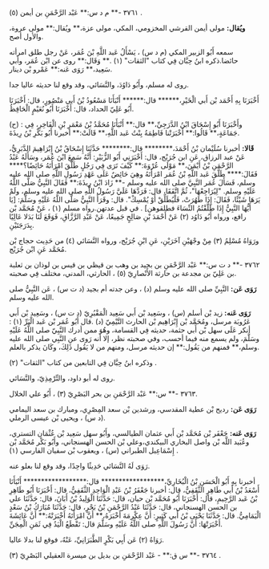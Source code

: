 ٣٧٦١ -** م د س:** عَبْد الرَّحْمَنِ بن أيمن (٥) .

**ويُقال:** مولى أيمن القرشي المخزومي، المكي، مولى عزة،** ويُقال:** مولى عروة، والأول أصح.

سمعه أَبُو الزبير المكي (م د س) ، يَسْأَلُ عَبد اللَّهِ بْنَ عُمَر، عَنْ رجل طلق امرأته حائضا.ذكره ابنُ حِبَّان فِي كتاب "الثقات" (١) .** وَقَال:** روى عن ابْن عُمَر، وأبي سَعِيد،** رَوَى عَنه:** عَمْرو بْن دينار.

روى له مسلم، وأَبُو دَاوُدَ، والنَّسَائي، وقد وقع لنا حديثه عاليا جدا.

أَخْبَرَنَا بِهِ أَحْمَد بْن أَبي الْخَيْرِ،****** قال:****** أَنْبَأَنَا مَسْعُودُ بْنُ أَبي مَنْصُورٍ، قال: أَخْبَرَنَا أَبُو عَلِيّ الحداد، قال: أَخْبَرَنَا أَبُو نُعَيْمٍ الْحَافِظُ.

(ح) : وأَخْبَرَنَا أَبُو إِسْحَاقَ ابْنُ الدَّرَجِيِّ،** قال:** أَنْبَأَنَا مُحَمَّدُ بْنُ مَعْمَرِ بْنِ الْفَاخِرِ، فِي جَمَاعَةٍ،** قَالُوا:** أَخْبَرَتْنا فَاطِمَةُ بِنْتُ عَبد اللَّهِ،** قَالَتْ:** أخبرنا أَبُو بَكْرِ بْنُ رِيذَةَ.

**قَالا:** أخبرنا سُلَيْمان بْنُ أَحْمَدَ،******** قال:******** حَدَّثَنَا إِسْحَاقُ بْنُ إِبْرَاهِيمَ الدَّبَرِيُّ، عَنْ عبد الرزاق، عَنِ ابن جُرَيْج، قال: أَخْبَرَنِي أَبُو الزُّبَيْرِ: أَنَّهُ سَمِعَ ابْنَ عُمَر، وسَأَلَهُ عَبْدُ الرَّحْمَنِ بْنُ أَيْمَنَ،** مَوْلَى عُرْوَةَ:** كَيْفَ تَرَى فِي رَجُلٍ طَلَّقَ امْرَأَتَهُ حَائِضًا؟**** فَقَالَ:**** طَلَّقَ عَبد اللَّهِ بْنُ عُمَر امْرَأَتَهُ وهِيَ حَائِضٌ عَلَى عَهْدِ رَسُولِ اللَّهِ صلى الله عليه وسلم، فَسَأَلَ عُمَر النَّبِيَّ صلى الله عليه وسلم -** زَادَ ابْنُ رِيذَةَ:** فَقَالَ النَّبِيُّ صَلَّى اللَّهُ عَلَيْهِ وسلم. "لِيُرَاجِعْهَا"، ثُمَّ اتَّفَقَا، قال: فَرَدَّهَا عَلَيَّ رَسُولُ اللَّهِ صلى الله عليه وسلم، ولَمْ يَرَهَا شَيْئًا، فَقَالَ: إِذَا طَهُرَتْ، فَلْيُطَلِّقْ أَوْ يُمْسِكْ". قال: وقَرَأَ النَّبِيُّ صَلَّى اللَّهُ عَلَيْهِ وسَلَّمَ: [يَا أَيُّهَا النَّبِيُّ إِذَا طَلَّقْتُمُ النِّسَاءَ فطلقوهن] . في قبل عدتهن.رواه مسلم (١) ، عَنْ مُحَمَّد بْن رافع، ورواه أَبُو دَاوُد (٢) عَنْ أَحْمَدَ بْنِ صَالِحٍ جَمِيعًا، عَنْ عَبْدِ الرَّزَّاقِ، فَوَقَعَ لَنَا بَدَلا عَالِيًا بِدَرَجَتَيْنِ.

ورَوَاهُ مُسْلِمُ (٣) مِنْ وجْهَيْنِ آخَرَيْنِ، عَنِ ابْنِ جُرَيْج، ورواه النَّسَائي (٤) من حَدِيث حجاج بْن مُحَمَّد عَنِ ابْن جُرَيْج.

٣٧٦٢ -** د ت س:** عَبْد الرَّحْمَنِ بن بجيد بن وهب بن قيظي بن قيس بن لوذان بن ثعلبة بن عَلِيّ بن مجدعة بن حارثة الأَنْصارِيّ (٥) ، الحارثي، المدني، مختلف فِي صحبته.

**رَوَى عَن:** النَّبِيِّ صلى الله عليه وسلم (د) ، وعن جدته أم بجيد (د ت س) ، عَن النَّبِيُّ صلى الله عليه وسلم.

**رَوَى عَنه:** زيد بْن أسلم (س) ، وسَعِيد بْن أَبي سَعِيد الْمَقْبُرِيّ (د ت س) ، وسَعِيد بْن أَبي عَرُوبَة مرسل، ومُحَمَّد بْن إِبْرَاهِيم بْن الحارث التَّيْمِيّ (د) .قال أَبُو عُمَر بْن عَبد الْبَرِّ (١) : أنكر عَلَى سهل بْن أَبي حثمة، حديثه فِي القسامة، وهُوَ ممن أدرك النَّبِيّ صلى اللَّهُ عَلَيْهِ وسَلَّمَ، ولم يسمع منه فيما أحسب، وفي صحبته نظر، إلا أنه رَوى عنِ النَّبِي صلى الله عليه وسلم،** فمنهم من يَقُول:** إن حديثه مرسل، ومنهم من لا يَقُول ذَلِكَ، وكَانَ يذكر بالعلم.

وذكره ابنُ حِبَّان فِي التابعين من كتاب "الثقات" (٢) .

روى له أبو داود، والتِّرْمِذِيّ، والنَّسَائي.

٣٧٦٣ -** س:** عَبْد الرَّحْمَنِ بن بحر البَصْرِيّ (٣) ، أَبُو علي الخلال.

**رَوَى عَن:** رديح بْن عطية المقدسي، ورشدين بْن سعد المِصْرِي، ومبارك بن سعد اليمامي (د س) ، ويحيى بْن عيسى الرملي.

**رَوَى عَنه:** جَعْفَر بْن مُحَمَّد بْن أَبي عثمان الطيالسي، وأَبُو سهل سَعِيد بْن عُثْمَان التستري، وعُبَيد اللَّه بْن واصل البخاري البيكندي،وعلي بْن الحسن الهسنجاني، وأَبُو بَكْر مُحَمَّد بْن إِسْمَاعِيل الطبراني (س) ، ويعقوب بْن سفيان الفارسي (١) .

رَوَى لَهُ النَّسَائي حَدِيثًا واحِدًا، وقد وقع لنا بعلو عنه.

أخبرنا بِهِ أَبُو الْحَسَنِ بْنُ الْبُخَارِيِّ،****************** قال:****************** أَنْبَأَنَا أَسْعَدُ بْنُ أَبي طَاهِرٍ الثَّقَفِيُّ، قال: أخبرنا جَعْفَرُ بْنُ عَبْدِ الْوَاحِدِ الثَّقَفِيُّ، قال: أَخْبَرَنَا أَبُو طَاهِرِ بْنُ عَبد الرَّحِيمِ، قال: أَخْبَرَنَا أَبُو مُحَمَّد بْن حيان، قال: حَدَّثَنَا الْوَلِيدُ بْنُ أَبَانَ، قال: حَدَّثَنَا علي بن الحسن الهسنجاني، قال: حَدَّثَنَا عَبْدُ الرَّحْمَنِ بْنُ بَحْرٍ، قال: حَدَّثَنَا مُبَارَكُ بْنُ سَعْدٍ الْيَمَامِيُّ. قال: حَدَّثَنَا يَحْيَى بْنُ أَبي كَثِيرٍ: أَنَّ عِكْرِمَةَ أَخْبَرَهُ،** أَنَّ امْرَأَتَهُ أَخْبَرَتْهُ:** أَنَّ عَائِشَةَ أَخْبَرَتْهَا: أَنَّ رَسُولَ اللَّهِ صلى اللَّهُ عَلَيْهِ وسَلَّمَ قال: تَقْطَعُ الْيَدُ فِي ثَمَنِ الْمِجَنِّ.

رَوَاهُ (٢) عَن أَبِي بَكْرٍ الطَّبَرَانِيِّ، عَنْهُ، فوقع لنا بدلا عاليا.

٣٧٦٤ -** س ق:** - عَبْد الرَّحْمَنِ بن بديل بن ميسرة العقيلي البَصْرِيّ (٣) .